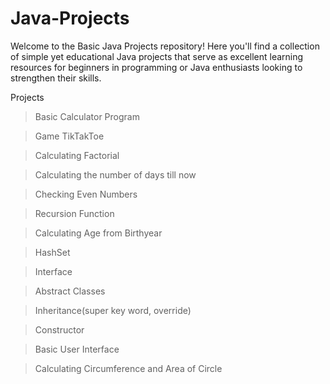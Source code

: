 # Java-Projects
Welcome to the Basic Java Projects repository! Here you'll find a collection of simple yet educational Java projects that serve as excellent learning resources for beginners in programming or Java enthusiasts looking to strengthen their skills.


Projects

> Basic Calculator Program 

> Game TikTakToe

> Calculating Factorial

> Calculating the number of days till now

> Checking Even Numbers                        

> Recursion Function


> Calculating Age from Birthyear

> HashSet

> Interface 

> Abstract Classes

> Inheritance(super key word, override)

> Constructor

> Basic User Interface

> Calculating Circumference and Area of Circle



